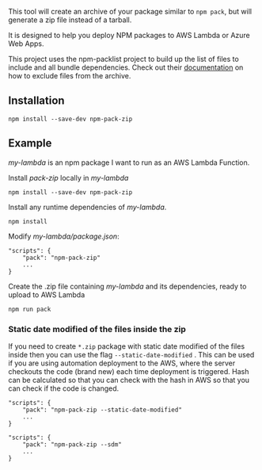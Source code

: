 This tool will create an archive of your package similar to `npm pack`, but will generate a zip file instead of a tarball.

It is designed to help you deploy NPM packages to AWS Lambda or Azure Web Apps.

This project uses the npm-packlist project to build up the list of files to include and all bundle dependencies. Check out their [documentation](https://www.npmjs.com/package/npm-packlist) on how to exclude files from the archive. 

## Installation

`npm install --save-dev npm-pack-zip`

## Example

_my-lambda_ is an npm package I want to run as an AWS Lambda Function.

Install _pack-zip_ locally in _my-lambda_
```
npm install --save-dev npm-pack-zip
```

Install any runtime dependencies of _my-lambda_.
```
npm install
```

Modify _my-lambda/package.json_:
```
"scripts": {
    "pack": "npm-pack-zip"
    ...
}
```

Create the .zip file containing _my-lambda_ and its dependencies, ready to upload to AWS Lambda
```
npm run pack
```

### Static date modified of the files inside the zip
If you need to create `*.zip` package with static date modified of the files inside then you can use the flag `--static-date-modified` . This can be used if you are using automation deployment to the AWS, where the server checkouts the code (brand new) each time deployment is triggered. Hash can be calculated so that you can check with the hash in AWS so that you can check if the code is changed.

```
"scripts": {
    "pack": "npm-pack-zip --static-date-modified"
    ...
}
```

```
"scripts": {
    "pack": "npm-pack-zip --sdm"
    ...
}
```
